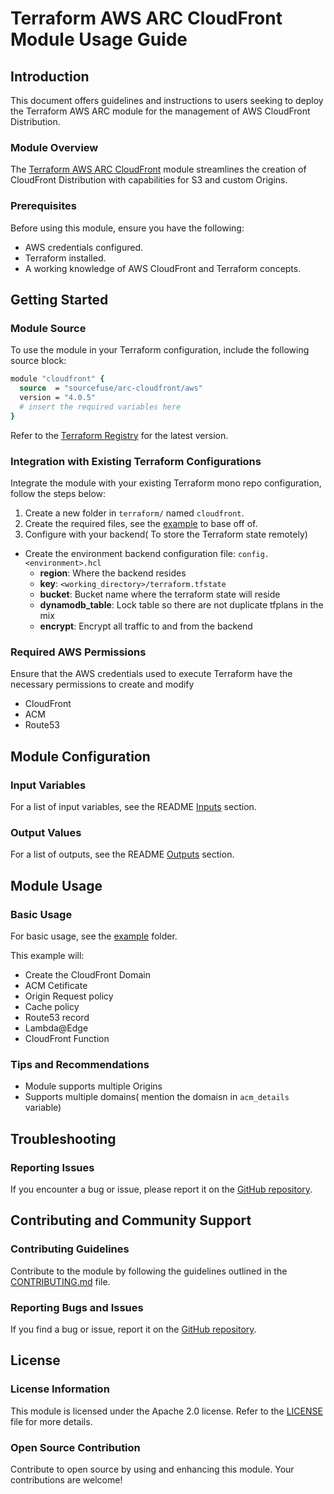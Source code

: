 # Terraform AWS ARC CloudFront Module Usage Guide

## Introduction
This document offers guidelines and instructions to users seeking to deploy the Terraform AWS ARC module for the management of AWS CloudFront Distribution.

### Module Overview
The [Terraform AWS ARC CloudFront](https://github.com/sourcefuse/terraform-aws-refarch-cloudfront) module streamlines the creation of CloudFront Distribution with capabilities for S3 and custom Origins.

### Prerequisites
Before using this module, ensure you have the following:
- AWS credentials configured.
- Terraform installed.
- A working knowledge of AWS CloudFront and Terraform concepts.

## Getting Started

### Module Source
To use the module in your Terraform configuration, include the following source block:
```tcl
module "cloudfront" {
  source  = "sourcefuse/arc-cloudfront/aws"
  version = "4.0.5"
  # insert the required variables here
}
```
Refer to the [Terraform Registry](https://registry.terraform.io/modules/sourcefuse/arc-cloudfront/aws/latest) for the latest version.

### Integration with Existing Terraform Configurations
Integrate the module with your existing Terraform mono repo configuration, follow the steps below:
1. Create a new folder in `terraform/` named `cloudfront`.
2. Create the required files, see the [example](https://github.com/sourcefuse/terraform-aws-arc-cloudfront/tree/main/example) to base off of.
3. Configure with your backend( To store the Terraform state remotely)
  - Create the environment backend configuration file: `config.<environment>.hcl`
    - **region**: Where the backend resides
    - **key**: `<working_directory>/terraform.tfstate`
    - **bucket**: Bucket name where the terraform state will reside
    - **dynamodb_table**: Lock table so there are not duplicate tfplans in the mix
    - **encrypt**: Encrypt all traffic to and from the backend

### Required AWS Permissions
Ensure that the AWS credentials used to execute Terraform have the necessary permissions to create and modify
- CloudFront
- ACM
- Route53

## Module Configuration

### Input Variables
For a list of input variables, see the README [Inputs](https://github.com/sourcefuse/terraform-aws-arc-cloudfront?tab=readme-ov-file#inputs) section.

### Output Values
For a list of outputs, see the README [Outputs](https://github.com/sourcefuse/terraform-aws-arc-cloudfront?tab=readme-ov-file#outputs) section.

## Module Usage

### Basic Usage
For basic usage, see the [example](https://github.com/sourcefuse/terraform-aws-arc-cloudfront/tree/main/example) folder.

This example will:
- Create the CloudFront Domain
- ACM Cetificate
- Origin Request policy
- Cache policy
- Route53 record
- Lambda@Edge
- CloudFront Function

### Tips and Recommendations
- Module supports multiple Origins
- Supports multiple domains( mention the domaisn in `acm_details` variable)

## Troubleshooting

### Reporting Issues
If you encounter a bug or issue, please report it on the [GitHub repository](https://github.com/sourcefuse/terraform-aws-arc-cloudfront/issues).

## Contributing and Community Support

### Contributing Guidelines
Contribute to the module by following the guidelines outlined in the [CONTRIBUTING.md](https://github.com/sourcefuse/terraform-aws-arc-cloudfront/blob/main/CONTRIBUTING.md) file.

### Reporting Bugs and Issues
If you find a bug or issue, report it on the [GitHub repository](https://github.com/sourcefuse/terraform-aws-arc-cloudfront/issues).

## License

### License Information
This module is licensed under the Apache 2.0 license. Refer to the [LICENSE](https://github.com/sourcefuse/terraform-aws-arc-cloudfront/blob/main/LICENSE) file for more details.

### Open Source Contribution
Contribute to open source by using and enhancing this module. Your contributions are welcome!
